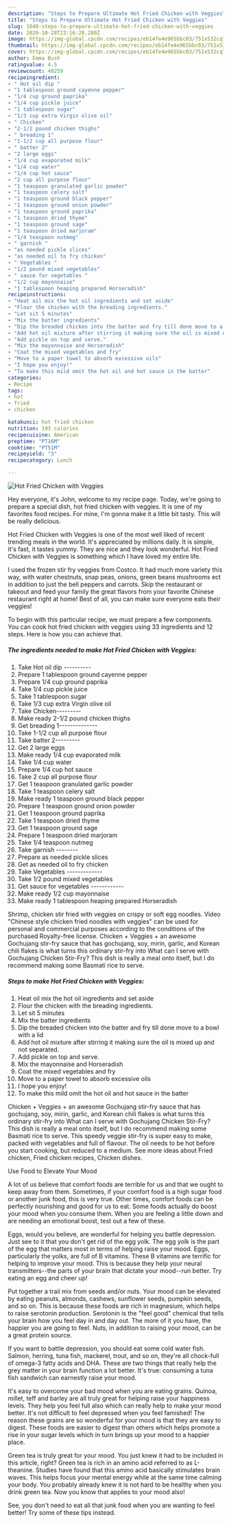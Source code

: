 ```yaml
---
description: "Steps to Prepare Ultimate Hot Fried Chicken with Veggies"
title: "Steps to Prepare Ultimate Hot Fried Chicken with Veggies"
slug: 1640-steps-to-prepare-ultimate-hot-fried-chicken-with-veggies
date: 2020-10-28T23:16:28.280Z
image: https://img-global.cpcdn.com/recipes/eb14fe4e965bbc03/751x532cq70/hot-fried-chicken-with-veggies-recipe-main-photo.jpg
thumbnail: https://img-global.cpcdn.com/recipes/eb14fe4e965bbc03/751x532cq70/hot-fried-chicken-with-veggies-recipe-main-photo.jpg
cover: https://img-global.cpcdn.com/recipes/eb14fe4e965bbc03/751x532cq70/hot-fried-chicken-with-veggies-recipe-main-photo.jpg
author: Emma Bush
ratingvalue: 4.5
reviewcount: 40259
recipeingredient:
- " Hot oil dip "
- "1 tablespoon ground cayenne pepper"
- "1/4 cup ground paprika"
- "1/4 cup pickle juice"
- "1 tablespoon sugar"
- "1/3 cup extra Virgin olive oil"
- " Chicken"
- "2-1/2 pound chicken thighs"
- " breading 1"
- "1-1/2 cup all purpose flour"
- " batter 2"
- "2 large eggs"
- "1/4 cup evaporated milk"
- "1/4 cup water"
- "1/4 cup hot sauce"
- "2 cup all purpose flour"
- "1 teaspoon granulated garlic powder"
- "1 teaspoon celery salt"
- "1 teaspoon ground black pepper"
- "1 teaspoon ground onion powder"
- "1 teaspoon ground paprika"
- "1 teaspoon dried thyme"
- "1 teaspoon ground sage"
- "1 teaspoon dried marjoram"
- "1/4 teaspoon nutmeg"
- " garnish "
- "as needed pickle slices"
- "as needed oil to fry chicken"
- " Vegetables "
- "1/2 pound mixed vegetables"
- " sauce for vegetables "
- "1/2 cup mayonnaise"
- "1 tablespoon heaping prepared Horseradish"
recipeinstructions:
- "Heat oil mix the hot oil ingredients and set aside"
- "Flour the chicken with the breading ingredients."
- "Let sit 5 minutes"
- "Mix the batter ingredients"
- "Dip the breaded chicken into the batter and fry till done move to a bowl with a lid"
- "Add hot oil mixture after stirring it making sure the oil is mixed up and not separated."
- "Add pickle on top and serve."
- "Mix the mayonnaise and Horseradish"
- "Coat the mixed vegetables and fry"
- "Move to a paper towel to absorb excessive oils"
- "I hope you enjoy!"
- "To make this mild omit the hot oil and hot sauce in the batter"
categories:
- Recipe
tags:
- hot
- fried
- chicken

katakunci: hot fried chicken 
nutrition: 193 calories
recipecuisine: American
preptime: "PT16M"
cooktime: "PT51M"
recipeyield: "3"
recipecategory: Lunch

---
```



![Hot Fried Chicken with Veggies](https://img-global.cpcdn.com/recipes/eb14fe4e965bbc03/751x532cq70/hot-fried-chicken-with-veggies-recipe-main-photo.jpg)

Hey everyone, it's John, welcome to my recipe page. Today, we're going to prepare a special dish, hot fried chicken with veggies. It is one of my favorites food recipes. For mine, I'm gonna make it a little bit tasty. This will be really delicious.

Hot Fried Chicken with Veggies is one of the most well liked of recent trending meals in the world. It's appreciated by millions daily. It is simple, it's fast, it tastes yummy. They are nice and they look wonderful. Hot Fried Chicken with Veggies is something which I have loved my entire life.

I used the frozen stir fry veggies from Costco. It had much more variety this way, with water chestnuts, snap peas, onions, green beans mushrooms ect in addition to just the bell peppers and carrots. Skip the restaurant or takeout and feed your family the great flavors from your favorite Chinese restaurant right at home! Best of all, you can make sure everyone eats their veggies!


To begin with this particular recipe, we must prepare a few components. You can cook hot fried chicken with veggies using 33 ingredients and 12 steps. Here is how you can achieve that.

<!--inarticleads1-->

##### The ingredients needed to make Hot Fried Chicken with Veggies:

1. Take  Hot oil dip ----------
1. Prepare 1 tablespoon ground cayenne pepper
1. Prepare 1/4 cup ground paprika
1. Take 1/4 cup pickle juice
1. Take 1 tablespoon sugar
1. Take 1/3 cup extra Virgin olive oil
1. Take  Chicken---------
1. Make ready 2-1/2 pound chicken thighs
1. Get  breading 1--------------
1. Take 1-1/2 cup all purpose flour
1. Take  batter 2---------
1. Get 2 large eggs
1. Make ready 1/4 cup evaporated milk
1. Take 1/4 cup water
1. Prepare 1/4 cup hot sauce
1. Take 2 cup all purpose flour
1. Get 1 teaspoon granulated garlic powder
1. Take 1 teaspoon celery salt
1. Make ready 1 teaspoon ground black pepper
1. Prepare 1 teaspoon ground onion powder
1. Get 1 teaspoon ground paprika
1. Take 1 teaspoon dried thyme
1. Get 1 teaspoon ground sage
1. Prepare 1 teaspoon dried marjoram
1. Take 1/4 teaspoon nutmeg
1. Take  garnish --------
1. Prepare as needed pickle slices
1. Get as needed oil to fry chicken
1. Take  Vegetables -------------
1. Take 1/2 pound mixed vegetables
1. Get  sauce for vegetables ------------
1. Make ready 1/2 cup mayonnaise
1. Make ready 1 tablespoon heaping prepared Horseradish


Shrimp, chicken stir fried with veggies on crispy or soft egg noodles. Video &#34;Chinese style chicken fried noodles with veggies&#34; can be used for personal and commercial purposes according to the conditions of the purchased Royalty-free license. Chicken + Veggies + an awesome Gochujang stir-fry sauce that has gochujang, soy, mirin, garlic, and Korean chili flakes is what turns this ordinary stir-fry into What can I serve with Gochujang Chicken Stir-Fry? This dish is really a meal onto itself, but I do recommend making some Basmati rice to serve. 

<!--inarticleads2-->

##### Steps to make Hot Fried Chicken with Veggies:

1. Heat oil mix the hot oil ingredients and set aside
1. Flour the chicken with the breading ingredients.
1. Let sit 5 minutes
1. Mix the batter ingredients
1. Dip the breaded chicken into the batter and fry till done move to a bowl with a lid
1. Add hot oil mixture after stirring it making sure the oil is mixed up and not separated.
1. Add pickle on top and serve.
1. Mix the mayonnaise and Horseradish
1. Coat the mixed vegetables and fry
1. Move to a paper towel to absorb excessive oils
1. I hope you enjoy!
1. To make this mild omit the hot oil and hot sauce in the batter


Chicken + Veggies + an awesome Gochujang stir-fry sauce that has gochujang, soy, mirin, garlic, and Korean chili flakes is what turns this ordinary stir-fry into What can I serve with Gochujang Chicken Stir-Fry? This dish is really a meal onto itself, but I do recommend making some Basmati rice to serve. This speedy veggie stir-fry is super easy to make, packed with vegetables and full of flavour. The oil needs to be hot before you start cooking, but reduced to a medium. See more ideas about Fried chicken, Fried chicken recipes, Chicken dishes. 

Use Food to Elevate Your Mood


A lot of us believe that comfort foods are terrible for us and that we ought to keep away from them. Sometimes, if your comfort food is a high sugar food or another junk food, this is very true. Other times, comfort foods can be perfectly nourishing and good for us to eat. Some foods actually do boost your mood when you consume them. When you are feeling a little down and are needing an emotional boost, test out a few of these.

Eggs, would you believe, are wonderful for helping you battle depression. Just see to it that you don't get rid of the egg yolk. The egg yolk is the part of the egg that matters most in terms of helping raise your mood. Eggs, particularly the yolks, are full of B vitamins. These B vitamins are terrific for helping to improve your mood. This is because they help your neural transmitters--the parts of your brain that dictate your mood--run better. Try eating an egg and cheer up!

Put together a trail mix from seeds and/or nuts. Your mood can be elevated by eating peanuts, almonds, cashews, sunflower seeds, pumpkin seeds, and so on. This is because these foods are rich in magnesium, which helps to raise serotonin production. Serotonin is the "feel good" chemical that tells your brain how you feel day in and day out. The more of it you have, the happier you are going to feel. Nuts, in addition to raising your mood, can be a great protein source.

If you want to battle depression, you should eat some cold water fish. Salmon, herring, tuna fish, mackerel, trout, and so on, they're all chock-full of omega-3 fatty acids and DHA. These are two things that really help the grey matter in your brain function a lot better. It's true: consuming a tuna fish sandwich can earnestly raise your mood. 

It's easy to overcome your bad mood when you are eating grains. Quinoa, millet, teff and barley are all truly great for helping raise your happiness levels. They help you feel full also which can really help to make your mood better. It's not difficult to feel depressed when you feel famished! The reason these grains are so wonderful for your mood is that they are easy to digest. These foods are easier to digest than others which helps promote a rise in your sugar levels which in turn brings up your mood to a happier place.

Green tea is truly great for your mood. You just knew it had to be included in this article, right? Green tea is rich in an amino acid referred to as L-theanine. Studies have found that this amino acid basically stimulates brain waves. This helps focus your mental energy while at the same time calming your body. You probably already knew it is not hard to be healthy when you drink green tea. Now you know that applies to your mood also!

See, you don't need to eat all that junk food when you are wanting to feel better! Try  some  of  these  tips  instead.

